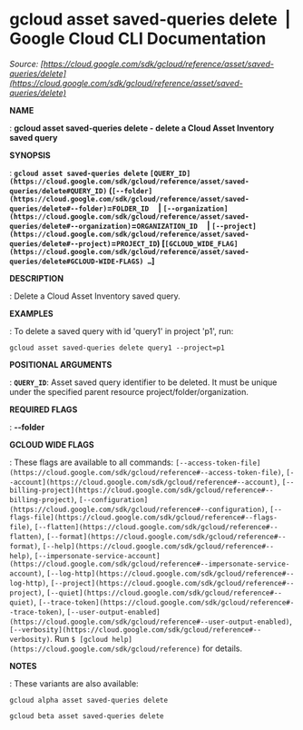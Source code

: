 # gcloud asset saved-queries delete  |  Google Cloud CLI Documentation

*Source: [https://cloud.google.com/sdk/gcloud/reference/asset/saved-queries/delete](https://cloud.google.com/sdk/gcloud/reference/asset/saved-queries/delete)*

**NAME**

: **gcloud asset saved-queries delete - delete a Cloud Asset Inventory saved query**

**SYNOPSIS**

: **`gcloud asset saved-queries delete` `[QUERY_ID](https://cloud.google.com/sdk/gcloud/reference/asset/saved-queries/delete#QUERY_ID)` (`[--folder](https://cloud.google.com/sdk/gcloud/reference/asset/saved-queries/delete#--folder)`=`FOLDER_ID`     | `[--organization](https://cloud.google.com/sdk/gcloud/reference/asset/saved-queries/delete#--organization)`=`ORGANIZATION_ID`     | `[--project](https://cloud.google.com/sdk/gcloud/reference/asset/saved-queries/delete#--project)`=`PROJECT_ID`) [`[GCLOUD_WIDE_FLAG](https://cloud.google.com/sdk/gcloud/reference/asset/saved-queries/delete#GCLOUD-WIDE-FLAGS) …`]**

**DESCRIPTION**

: Delete a Cloud Asset Inventory saved query.

**EXAMPLES**

: To delete a saved query with id 'query1' in project 'p1', run:

```
gcloud asset saved-queries delete query1 --project=p1
```

**POSITIONAL ARGUMENTS**

: **`QUERY_ID`**:
Asset saved query identifier to be deleted. It must be unique under the
specified parent resource project/folder/organization.

**REQUIRED FLAGS**

: **--folder**

**GCLOUD WIDE FLAGS**

: These flags are available to all commands: `[--access-token-file](https://cloud.google.com/sdk/gcloud/reference#--access-token-file)`,
`[--account](https://cloud.google.com/sdk/gcloud/reference#--account)`, `[--billing-project](https://cloud.google.com/sdk/gcloud/reference#--billing-project)`,
`[--configuration](https://cloud.google.com/sdk/gcloud/reference#--configuration)`,
`[--flags-file](https://cloud.google.com/sdk/gcloud/reference#--flags-file)`,
`[--flatten](https://cloud.google.com/sdk/gcloud/reference#--flatten)`, `[--format](https://cloud.google.com/sdk/gcloud/reference#--format)`, `[--help](https://cloud.google.com/sdk/gcloud/reference#--help)`, `[--impersonate-service-account](https://cloud.google.com/sdk/gcloud/reference#--impersonate-service-account)`,
`[--log-http](https://cloud.google.com/sdk/gcloud/reference#--log-http)`,
`[--project](https://cloud.google.com/sdk/gcloud/reference#--project)`, `[--quiet](https://cloud.google.com/sdk/gcloud/reference#--quiet)`, `[--trace-token](https://cloud.google.com/sdk/gcloud/reference#--trace-token)`, `[--user-output-enabled](https://cloud.google.com/sdk/gcloud/reference#--user-output-enabled)`,
`[--verbosity](https://cloud.google.com/sdk/gcloud/reference#--verbosity)`.
Run `$ [gcloud help](https://cloud.google.com/sdk/gcloud/reference)` for details.

**NOTES**

: These variants are also available:

```
gcloud alpha asset saved-queries delete
```

```
gcloud beta asset saved-queries delete
```